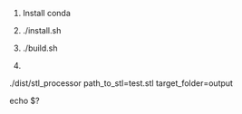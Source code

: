 1) Install conda

2) ./install.sh

3) ./build.sh

4)

./dist/stl_processor path_to_stl=test.stl target_folder=output

echo $?

